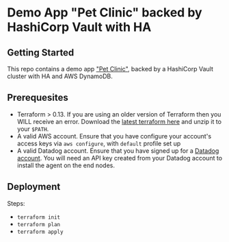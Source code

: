 # Demo App "Pet Clinic" backed by HashiCorp Vault with HA
## Getting Started
This repo contains a demo app ["Pet Clinic"](https://github.com/spring-projects/spring-petclinic), backed by a HashiCorp Vault cluster with HA and AWS DynamoDB.

## Prerequesites
* Terraform > 0.13. If you are using an older version of Terraform then you WILL receive an error. Download the [latest terraform here](https://releases.hashicorp.com/terraform/) and unzip it to your `$PATH`.
* A valid AWS account. Ensure that you have configure your account's access keys via `aws configure`, with `default` profile set up
* A valid Datadog account. Ensure that you have signed up for a [Datadog account](https://app.datadoghq.com/signup). You will need an API key created from your Datadog account to install the agent on the end nodes.

## Deployment
Steps:
- `terraform init`
- `terraform plan`
- `terraform apply`
